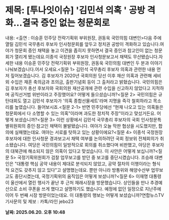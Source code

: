 # **제목: [투나잇이슈] '김민석 의혹 ' 공방 격화…결국 증인 없는 청문회로**

  내용: <출연 : 이승훈 민주당 전략기획위 부위원장, 권동욱 국민의힘 대변인>다음 주에 열릴 김민석 국무총리 후보자 인사청문회를 앞두고 정치권 공방이 격화하고 있습니다.여야가 청문회 증인 채택을 놓고 이견을 좁히지 못하면서 결국 증인과 참고인이 없는 청문회가 열리게 됐는데요.이종석 국정원장 후보자 인사청문보고서 채택도 무산됐습니다.자세한 내용 이승훈 민주당 전략기획위 부위원장, 권동욱 국민의힘 대변인 두 분과 이야기 나눠보겠습니다.어서 오세요.<질문 1> 김민석 국무총리 후보자 의혹과 관련한 내용 먼저 짚어보겠습니다. 김 후보자가 2020년 국회의원 당선 이후 재산 의혹과 관련해 세비 외 수입은 재혼 축의금과 조의금, 출판기념회 등이 그 출처라고 밝혔습니다. 국민의힘은 김 후보자가 총선 후보자와 국회의원 재산공개에 관련 수입을 신고하지 않았다고 지적하며 공직선거법 위반이라고 주장했어요? 어떻게 들으셨습니까?<질문 2> 국민의힘은 규탄대회도 열고 김민석 후보자가 '의혹 종합선물세트'라며 지명을 즉각 철회하라고 목소리를 높였습니다. 들어보시죠.<질문 2-1> 반면 민주당에선 “현재 나오고 있는 의혹들은 청문회에서 다 소명할 수 있는 의혹”이라며 과도한 정치적 주장”이라고 맞섰거든요. 어떻게 보셨습니까?<질문 3> 이런 상황에서 김민석 국무총리 후보자의 국회 인사청문특별위원회의 증인·참고인 채택이 불발됐습니다. 여야가 오늘 막판 협상을 시도했지만, 합의에 실패했는데요. 여야는 서로를 탓하고 있는 상황이에요?<질문 4> 이종석 국정원장 후보자에 대한 인사청문 경과보고서 채택 여부를 논의하려던 국회 정보위 전체회의가 취소됐습니다. 여당은 국민의힘이 일방적으로 회의를 취소했다며 비판했고, 야당은 후보자의 대북관에 해소되지 않은 의혹이 있다고 맞섰습니다. 이 사안은 어떻게 보십니까?<질문 5> 국정기획위원회가 검찰 업무보고를 받던 중 보고를 중단시켰습니다. 조승래 대변인은 "대통령 핵심 공약 내용이 제대로 분석되지 않았고, 공약 절차의 이행이라는 형식적 요건도 갖추지 않고 있다"고 설명했는데요. 뿐만 아니라 방통위와 해양수산부 업무보고도 중단시켰는데, 국정기획위의 움직임은 어떻게 보셨니까?<질문 6> 이재명 대통령이 울산에서 열린 행사가 끝난 후 근처 재래시장을 방문했습니다. 상인들을 만나 추경예산으로 소비 쿠폰을 쓰게 했다고 설명하기도 했습니다. 예정에 없던 일정으로 지난주에 이어 두 번째 시장 방문이었는데요. 이 대통령의 행보는 어떻게 보셨습니까?연합뉴스TV 기사문의 및 제보 : 카톡/라인 jebo23

  **날짜: 2025.06.20. 오후 10:48**